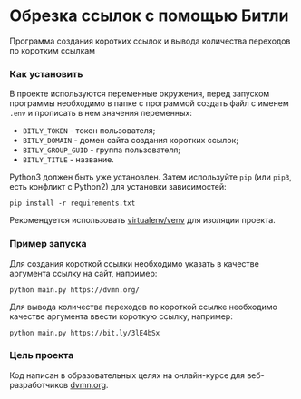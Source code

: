 # Обрезка ссылок с помощью Битли

Программа создания коротких ссылок и вывода количества переходов по коротким ссылкам

### Как установить

В проекте используются переменные окружения, перед запуском программы необходимо 
в папке с программой создать файл с именем ```.env``` и прописать в нем значения 
переменных:

- `BITLY_TOKEN` - токен пользователя;
- `BITLY_DOMAIN` - домен сайта создания коротких ссылок;
- `BITLY_GROUP_GUID` - группа пользователя;
- `BITLY_TITLE` - название.

Python3 должен быть уже установлен. 
Затем используйте `pip` (или `pip3`, есть конфликт с Python2) для установки зависимостей:
```
pip install -r requirements.txt
```

Рекомендуется использовать 
[virtualenv/venv](https://docs.python.org/3/library/venv.html) 
для изоляции проекта.
### Пример запуска 

Для создания короткой ссылки необходимо указать в качестве аргумента 
ссылку на сайт, например:
~~~
python main.py https://dvmn.org/
~~~

Для вывода количества переходов по короткой ссылке необходимо качестве аргумента 
ввести короткую ссылку, например:
~~~
python main.py https://bit.ly/3lE4bSx
~~~

### Цель проекта

Код написан в образовательных целях на онлайн-курсе для веб-разработчиков [dvmn.org](https://dvmn.org/).
